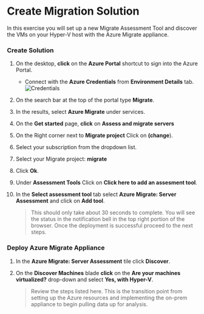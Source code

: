 # Create Migration Solution

In this exercise you will set up a new Migrate Assessment Tool and discover the VMs on your Hyper-V host with the Azure Migrate appliance.

### Create Solution

1. On the desktop, **click** on the **Azure Portal** shortcut to sign into the Azure Portal.

      - Connect with the **Azure Credentials** from **Environment Details** tab.
![Credentials](media/azureportal.png)

2.  On the search bar at the top of the portal type **Migrate**.
3.  In the results, select **Azure Migrate** under services.
4.	On the **Get started** page, **click** on **Assess and migrate servers**
5.  On the Right corner next to **Migrate project** Click on **(change**).
6.  Select your subscription from the dropdown list.
7.  Select your Migrate project: **<copy><inject key="resourceGroupName"  copy="false" />migrate</copy>**
8.  Click **Ok**.
9.  Under **Assessment Tools** Click on **Click here to add an assesment tool**.
10. In the **Select assessment tool** tab select **Azure Migrate: Server Assessment** and click on **Add tool**.


	>This should only take about 30 seconds to complete. You will see the status in the notification bell in the top right portion of the browser. Once the deployment is successful proceed to the next steps. 

### Deploy Azure Migrate Appliance

1. In the **Azure Migrate: Server Assessment** tile click **Discover**.
2. On the **Discover Machines** blade **click** on the **Are your machines virtualized?** drop-down and select **Yes, with Hyper-V**.



	>Review the steps listed here. This is the transition point from setting up the Azure resources and implementing the on-prem appliance to begin pulling data up for analysis.

